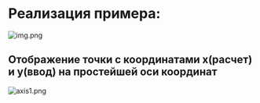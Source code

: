 # Реализация примера:

![img.png](..%2Fdata%2Fimg.png)

## Отображение точки с координатами x(расчет) и y(ввод) на простейшей оси координат

![axis1.png](..%2Fdata%2Faxis1.png)
